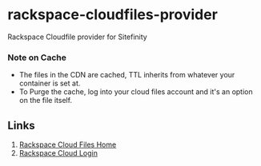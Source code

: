 rackspace-cloudfiles-provider
=============================

Rackspace Cloudfile provider for Sitefinity 

### Note on Cache
 - The files in the CDN are cached, TTL inherits from whatever your container is set at.
 - To Purge the cache, log into your cloud files account and it's an option on the file itself.

## Links
 1. [Rackspace Cloud Files Home](http://www.rackspace.com/cloud/files/)
 2. [Rackspace Cloud Login](https://mycloud.rackspace.com)